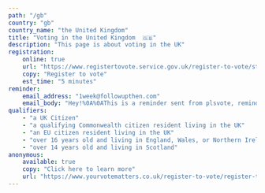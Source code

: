 ```yaml
---
path: "/gb"
country: "gb"
country_name: "the United Kingdom"
title: "Voting in the United Kingdom  🇬🇧"
description: "This page is about voting in the UK"
registration:
    online: true
    url: "https://www.registertovote.service.gov.uk/register-to-vote/start"
    copy: "Register to vote"
    est_time: "5 minutes"
reminder:
    email_address: "1week@followupthen.com"
    email_body: "Hey!%0A%0AThis is a reminder sent from plsvote, reminding you to register to vote.%0AIt'll take you around 5 minutes, and gives you the chance to make sure your voice is heard 💪%0A%0AYou can sign up here: https://pls.vote/gb%0A%0ALots of love,%0Aplsvote%0A❤️%0A%0A"
qualifiers:
    - "a UK Citizen"
    - "a qualifying Commonwealth citizen resident living in the UK"
    - "an EU citizen resident living in the UK"
    - "over 16 years old and living in England, Wales, or Northern Ireland"
    - "over 14 years old and living in Scotland"
anonymous:
    available: true
    copy: "Click here to learn more"
    url: "https://www.yourvotematters.co.uk/register-to-vote/register-to-vote-anonymously"
---
```

